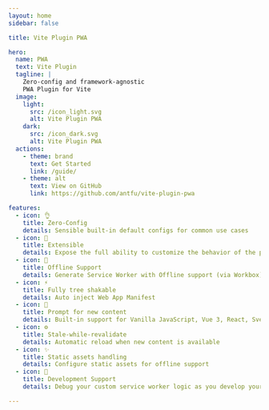 ```yaml
---
layout: home
sidebar: false

title: Vite Plugin PWA

hero:
  name: PWA
  text: Vite Plugin
  tagline: |
    Zero-config and framework-agnostic
    PWA Plugin for Vite
  image:
    light:
      src: /icon_light.svg
      alt: Vite Plugin PWA
    dark:
      src: /icon_dark.svg
      alt: Vite Plugin PWA
  actions:
    - theme: brand
      text: Get Started
      link: /guide/
    - theme: alt
      text: View on GitHub
      link: https://github.com/antfu/vite-plugin-pwa

features:
  - icon: 👌
    title: Zero-Config
    details: Sensible built-in default configs for common use cases
  - icon: 🔩
    title: Extensible
    details: Expose the full ability to customize the behavior of the plugin
  - icon: 🔌
    title: Offline Support
    details: Generate Service Worker with Offline support (via Workbox)
  - icon: ⚡
    title: Fully tree shakable
    details: Auto inject Web App Manifest
  - icon: 💬
    title: Prompt for new content
    details: Built-in support for Vanilla JavaScript, Vue 3, React, Svelte, SolidJS and Preact
  - icon: ⚙️
    title: Stale-while-revalidate
    details: Automatic reload when new content is available
  - icon: ✨
    title: Static assets handling
    details: Configure static assets for offline support
  - icon: 🐞
    title: Development Support
    details: Debug your custom service worker logic as you develop your application

---
```


